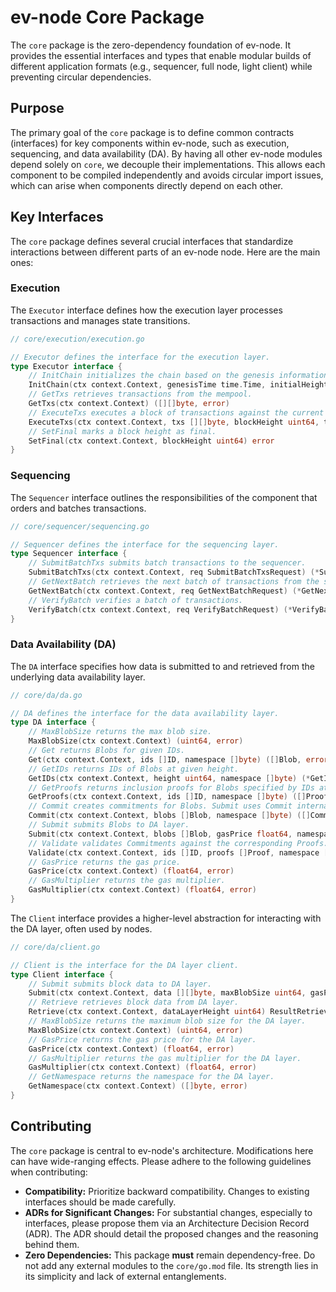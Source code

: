 # ev-node Core Package

The `core` package is the zero-dependency foundation of ev-node. It provides the essential interfaces and types that enable modular builds of different application formats (e.g., sequencer, full node, light client) while preventing circular dependencies.

## Purpose

The primary goal of the `core` package is to define common contracts (interfaces) for key components within ev-node, such as execution, sequencing, and data availability (DA). By having all other ev-node modules depend solely on `core`, we decouple their implementations. This allows each component to be compiled independently and avoids circular import issues, which can arise when components directly depend on each other.

## Key Interfaces

The `core` package defines several crucial interfaces that standardize interactions between different parts of an ev-node node. Here are the main ones:

### Execution

The `Executor` interface defines how the execution layer processes transactions and manages state transitions.

```go
// core/execution/execution.go

// Executor defines the interface for the execution layer.
type Executor interface {
	// InitChain initializes the chain based on the genesis information.
	InitChain(ctx context.Context, genesisTime time.Time, initialHeight uint64, chainID string) (stateRoot []byte, maxBytes uint64, err error)
	// GetTxs retrieves transactions from the mempool.
	GetTxs(ctx context.Context) ([][]byte, error)
	// ExecuteTxs executes a block of transactions against the current state.
	ExecuteTxs(ctx context.Context, txs [][]byte, blockHeight uint64, timestamp time.Time, prevStateRoot []byte) (updatedStateRoot []byte, maxBytes uint64, err error)
	// SetFinal marks a block height as final.
	SetFinal(ctx context.Context, blockHeight uint64) error
}

```

### Sequencing

The `Sequencer` interface outlines the responsibilities of the component that orders and batches transactions.

```go
// core/sequencer/sequencing.go

// Sequencer defines the interface for the sequencing layer.
type Sequencer interface {
	// SubmitBatchTxs submits batch transactions to the sequencer.
	SubmitBatchTxs(ctx context.Context, req SubmitBatchTxsRequest) (*SubmitBatchTxsResponse, error)
	// GetNextBatch retrieves the next batch of transactions from the sequencer.
	GetNextBatch(ctx context.Context, req GetNextBatchRequest) (*GetNextBatchResponse, error)
	// VerifyBatch verifies a batch of transactions.
	VerifyBatch(ctx context.Context, req VerifyBatchRequest) (*VerifyBatchResponse, error)
}
```

### Data Availability (DA)

The `DA` interface specifies how data is submitted to and retrieved from the underlying data availability layer.

```go
// core/da/da.go

// DA defines the interface for the data availability layer.
type DA interface {
	// MaxBlobSize returns the max blob size.
	MaxBlobSize(ctx context.Context) (uint64, error)
	// Get returns Blobs for given IDs.
	Get(ctx context.Context, ids []ID, namespace []byte) ([]Blob, error)
	// GetIDs returns IDs of Blobs at given height.
	GetIDs(ctx context.Context, height uint64, namespace []byte) (*GetIDsResult, error)
	// GetProofs returns inclusion proofs for Blobs specified by IDs at given height.
	GetProofs(ctx context.Context, ids []ID, namespace []byte) ([]Proof, error)
	// Commit creates commitments for Blobs. Submit uses Commit internally.
	Commit(ctx context.Context, blobs []Blob, namespace []byte) ([]Commitment, error)
	// Submit submits Blobs to DA layer.
	Submit(ctx context.Context, blobs []Blob, gasPrice float64, namespace []byte) ([]ID, error)
	// Validate validates Commitments against the corresponding Proofs. This should be possible without retrieving the Blobs.
	Validate(ctx context.Context, ids []ID, proofs []Proof, namespace []byte) ([]bool, error)
	// GasPrice returns the gas price.
	GasPrice(ctx context.Context) (float64, error)
	// GasMultiplier returns the gas multiplier.
	GasMultiplier(ctx context.Context) (float64, error)
}
```

The `Client` interface provides a higher-level abstraction for interacting with the DA layer, often used by nodes.

```go
// core/da/client.go

// Client is the interface for the DA layer client.
type Client interface {
	// Submit submits block data to DA layer.
	Submit(ctx context.Context, data [][]byte, maxBlobSize uint64, gasPrice float64) ResultSubmit
	// Retrieve retrieves block data from DA layer.
	Retrieve(ctx context.Context, dataLayerHeight uint64) ResultRetrieve
	// MaxBlobSize returns the maximum blob size for the DA layer.
	MaxBlobSize(ctx context.Context) (uint64, error)
	// GasPrice returns the gas price for the DA layer.
	GasPrice(ctx context.Context) (float64, error)
	// GasMultiplier returns the gas multiplier for the DA layer.
	GasMultiplier(ctx context.Context) (float64, error)
	// GetNamespace returns the namespace for the DA layer.
	GetNamespace(ctx context.Context) ([]byte, error)
}
```

## Contributing

The `core` package is central to ev-node's architecture. Modifications here can have wide-ranging effects. Please adhere to the following guidelines when contributing:

- **Compatibility:** Prioritize backward compatibility. Changes to existing interfaces should be made carefully.
- **ADRs for Significant Changes:** For substantial changes, especially to interfaces, please propose them via an Architecture Decision Record (ADR). The ADR should detail the proposed changes and the reasoning behind them.
- **Zero Dependencies:** This package **must** remain dependency-free. Do not add any external modules to the `core/go.mod` file. Its strength lies in its simplicity and lack of external entanglements.

